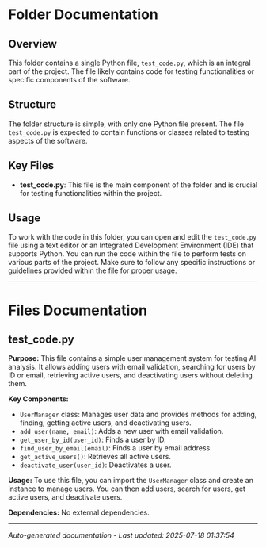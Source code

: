 # Folder Documentation

## Overview
This folder contains a single Python file, `test_code.py`, which is an integral part of the project. The file likely contains code for testing functionalities or specific components of the software.

## Structure
The folder structure is simple, with only one Python file present. The file `test_code.py` is expected to contain functions or classes related to testing aspects of the software.

## Key Files
- **test_code.py**: This file is the main component of the folder and is crucial for testing functionalities within the project.

## Usage
To work with the code in this folder, you can open and edit the `test_code.py` file using a text editor or an Integrated Development Environment (IDE) that supports Python. You can run the code within the file to perform tests on various parts of the project. Make sure to follow any specific instructions or guidelines provided within the file for proper usage.

---

# Files Documentation

## test_code.py

**Purpose:** This file contains a simple user management system for testing AI analysis. It allows adding users with email validation, searching for users by ID or email, retrieving active users, and deactivating users without deleting them.

**Key Components:**
- `UserManager` class: Manages user data and provides methods for adding, finding, getting active users, and deactivating users.
- `add_user(name, email)`: Adds a new user with email validation.
- `get_user_by_id(user_id)`: Finds a user by ID.
- `find_user_by_email(email)`: Finds a user by email address.
- `get_active_users()`: Retrieves all active users.
- `deactivate_user(user_id)`: Deactivates a user.

**Usage:** To use this file, you can import the `UserManager` class and create an instance to manage users. You can then add users, search for users, get active users, and deactivate users.

**Dependencies:** No external dependencies.

---
*Auto-generated documentation - Last updated: 2025-07-18 01:37:54*
